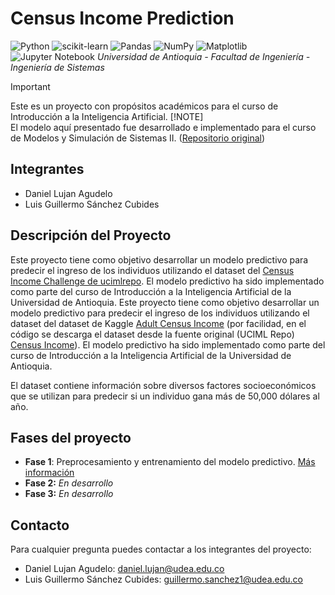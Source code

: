 # Census Income Prediction
![Python](https://img.shields.io/badge/python-3670A0?style=for-the-badge&logo=python&logoColor=ffdd54) ![scikit-learn](https://img.shields.io/badge/scikit--learn-%23F7931E.svg?style=for-the-badge&logo=scikit-learn&logoColor=white) ![Pandas](https://img.shields.io/badge/pandas-%23150458.svg?style=for-the-badge&logo=pandas&logoColor=white) ![NumPy](https://img.shields.io/badge/numpy-%23013243.svg?style=for-the-badge&logo=numpy&logoColor=white) ![Matplotlib](https://img.shields.io/badge/Matplotlib-%23ffffff.svg?style=for-the-badge&logo=Matplotlib&logoColor=black) ![Jupyter Notebook](https://img.shields.io/badge/jupyter-%23FA0F00.svg?style=for-the-badge&logo=jupyter&logoColor=white)
_Universidad de Antioquia - Facultad de Ingeniería - Ingeniería de Sistemas_
> [!IMPORTANT]  
> Este es un proyecto con propósitos académicos para el curso de Introducción a la Inteligencia Artificial.
> [!NOTE]  
> El modelo aquí presentado fue desarrollado e implementado para el curso de Modelos y Simulación de Sistemas II. ([Repositorio original](https://github.com/daniel-lujan/income-prediction))
## **Integrantes**
- Daniel Lujan Agudelo
- Luis Guillermo Sánchez Cubides

## **Descripción del Proyecto**

Este proyecto tiene como objetivo desarrollar un modelo predictivo para predecir el ingreso de los individuos utilizando el dataset del [Census Income Challenge de ucimlrepo](https://archive.ics.uci.edu/dataset/20/census+income). El modelo predictivo ha sido implementado como parte del curso de Introducción a la Inteligencia Artificial de la Universidad de Antioquia.
Este proyecto tiene como objetivo desarrollar un modelo predictivo para predecir el ingreso de los individuos utilizando el dataset del dataset de Kaggle [Adult Census Income](https://www.kaggle.com/datasets/uciml/adult-census-income) (por facilidad, en el código se descarga el dataset desde la fuente original (UCIML Repo) [Census Income](https://archive.ics.uci.edu/dataset/20/census+income)). El modelo predictivo ha sido implementado como parte del curso de Introducción a la Inteligencia Artificial de la Universidad de Antioquia.

El dataset contiene información sobre diversos factores socioeconómicos que se utilizan para predecir si un individuo gana más de 50,000 dólares al año.

## **Fases del proyecto**
- **Fase 1**: Preprocesamiento y entrenamiento del modelo predictivo. [Más información](https://github.com/daniel-lujan/intro-ia-project/tree/main/fase-1)
- **Fase 2:** _En desarrollo_
- **Fase 3:** _En desarrollo_
## **Contacto**
Para cualquier pregunta puedes contactar a los integrantes del proyecto:
- Daniel Lujan Agudelo: [daniel.lujan@udea.edu.co](mailto:daniel.lujan@udea.edu.co)
- Luis Guillermo Sánchez Cubides: [guillermo.sanchez1@udea.edu.co](mailto:guillermo.sanchez1@udea.edu.co)